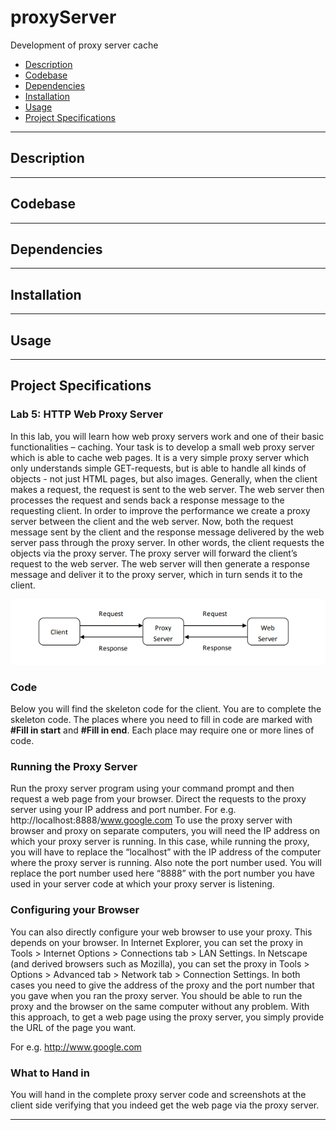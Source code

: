 # proxyServer
Development of proxy server cache
- [Description](#description)
- [Codebase](#codebase)
- [Dependencies](#dependencies)
- [Installation](#installation)
- [Usage](#usage)
- [Project Specifications](#projectSpecs)
---
## Description

---
## Codebase

---
## Dependencies

---
## Installation

---
## Usage

---
## Project Specifications

### Lab	5:	HTTP	Web	Proxy	Server
In this lab, you will learn how web proxy servers work and one of their basic functionalities –
caching.
Your task is to develop a small web proxy server which is able to cache web pages. It is a very simple
proxy server which only understands simple GET-requests, but is able to handle all kinds of objects -
not just HTML pages, but also images.
Generally, when the client makes a request, the request is sent to the web server. The web server then
processes the request and sends back a response message to the requesting client. In order to improve
the performance we create a proxy server between the client and the web server. Now, both the
request message sent by the client and the response message delivered by the web server pass through
the proxy server. In other words, the client requests the objects via the proxy server. The proxy server
will forward the client’s request to the web server. The web server will then generate a response
message and deliver it to the proxy server, which in turn sends it to the client.

![Graph](img/graph.PNG)

### Code
Below you will find the skeleton code for the client. You are to complete the skeleton code. The places
where you need to fill in code are marked with **#Fill in start** and **#Fill in end**. Each place may
require one or more lines of code. 

### Running the Proxy Server
Run the proxy server program using your command prompt and then request a web page from your
browser. Direct the requests to the proxy server using your IP address and port number.
For e.g. http://localhost:8888/www.google.com
To use the proxy server with browser and proxy on separate computers, you will need the IP address
on which your proxy server is running. In this case, while running the proxy, you will have to replace
the “localhost” with the IP address of the computer where the proxy server is running. Also note the
port number used. You will replace the port number used here “8888” with the port number you have
used in your server code at which your proxy server is listening.

### Configuring your Browser
You can also directly configure your web browser to use your proxy. This depends on your browser.
In Internet Explorer, you can set the proxy in Tools > Internet Options > Connections tab > LAN
Settings. In Netscape (and derived browsers such as Mozilla), you can set the proxy in Tools >
Options > Advanced tab > Network tab > Connection Settings. In both cases you need to give the
address of the proxy and the port number that you gave when you ran the proxy server. You should be
able to run the proxy and the browser on the same computer without any problem. With this approach,
to get a web page using the proxy server, you simply provide the URL of the page you want.

For e.g. http://www.google.com

### What to Hand in
You will hand in the complete proxy server code and screenshots at the client side verifying that you
indeed get the web page via the proxy server.

---
